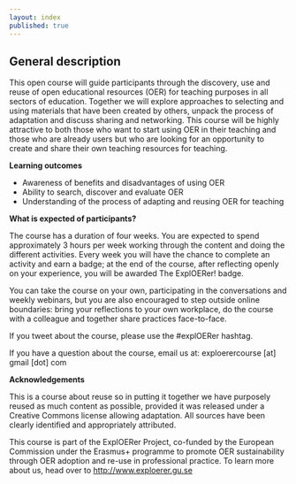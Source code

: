 ```yaml
---
layout: index
published: true
---
```


**General description**
--
This open course will guide participants through the discovery, use and reuse of open educational resources (OER) for teaching purposes in all sectors of education. Together we will explore approaches to selecting and using materials that have been created by others, unpack the process of adaptation and discuss sharing and networking. This course will be highly attractive to both those who want to start using OER in their teaching and those who are already users but who are looking for an opportunity to create and share their own teaching resources for teaching.

**Learning outcomes**

 - Awareness of benefits and disadvantages of using OER
 - Ability to search, discover and evaluate OER
 - Understanding of the process of adapting and reusing OER for teaching

**What is expected of participants?**

The course has a duration of four weeks. You are expected to spend approximately 3 hours per week working through the content and doing the different activities. Every week you will have the chance to complete an activity and earn a badge; at the end of the course, after reflecting openly on your experience, you will be awarded The ExplOERer! badge.

You can take the course on your own, participating in the conversations and weekly webinars, but you are also encouraged to step outside online boundaries: bring your reflections to your own workplace, do the course with a colleague and together share practices face-to-face.


If you tweet about the course, please use the #explOERer hashtag.

If you have a question about the course, email us at: exploerercourse [at] gmail [dot] com

**Acknowledgements**

This is a course about reuse so in putting it together we have purposely reused as much content as possible, provided it was released under a Creative Commons license allowing adaptation. All sources have been clearly identified and appropriately attributed.

This course is part of the ExplOERer Project, co-funded by the European Commission under the Erasmus+ programme to promote OER sustainability through OER adoption and re-use in professional practice. To learn more about us, head over to http://www.exploerer.gu.se

